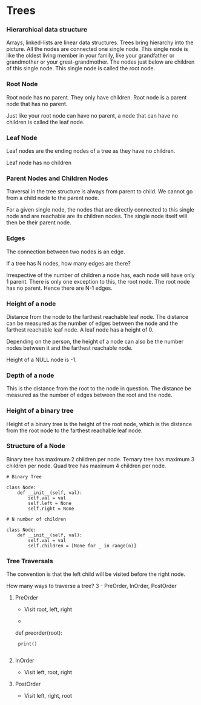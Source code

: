 # Trees

### Hierarchical data structure

Arrays, linked-lists are linear data structures. Trees bring hierarchy into the picture. All the nodes are connected one single node. This single node is like the oldest living member in your family, like your grandfather or grandmother or your great-grandmother. The nodes just below are children of this single node. This single node is called the root node.  

### Root Node

Root node has no parent. They only have children. Root node is a parent node that has no parent. 

Just like your root node can have no parent, a node that can have no children is called the leaf node.

### Leaf Node

Leaf nodes are the ending nodes of a tree as they have no children. 

Leaf node has no children

### Parent Nodes and Children Nodes

Traversal in the tree structure is always from parent to child. We cannot go from a child node to the parent node. 

For a given single node, the nodes that are directly connected to this single node and are reachable are its children nodes. The single node itself will then be their parent node.

### Edges

The connection between two nodes is an edge. 

If a tree has N nodes, how many edges are there? 

Irrespective of the number of children a node has, each node will have only 1 parent. There is only one exception to this, the root node. The root node has no parent. Hence there are N-1 edges. 

### Height of a node

Distance from the node to the farthest reachable leaf node. The distance can be measured as the number of edges between the node and the farthest reachable leaf node. A leaf node has a height of 0.

Depending on the person, the height of a node can also be the number nodes between it and the farthest reachable node.

Height of a NULL node is -1.

### Depth of a node

This is the distance from the root to the node in question. The distance be measured as the number of edges between the root and the node.

### Height of a binary tree

Height of a binary tree is the height of the root node, which is the distance from the root node to the farthest reachable leaf node.

### Structure of a Node

Binary tree has maximum 2 children per node. Ternary tree has maximum 3 children per node. Quad tree has maximum 4 children per node.

```
# Binary Tree

class Node:
    def __init__(self, val):
        self.val = val
        self.left = None
        self.right = None
```

```
# N number of children

class Node:
    def __init__(self, val):
        self.val = val
        self.children = [None for _ in range(n)]
```

### Tree Traversals

The convention is that the left child will be visited before the right node. 

How many ways to traverse a tree? 3 - PreOrder, InOrder, PostOrder

1. PreOrder
    - Visit root, left, right
    - ```
    def preorder(root):

        print()
    ```

2. InOrder
    - Visit left, root, right

3. PostOrder
    - Visit left, right, root




